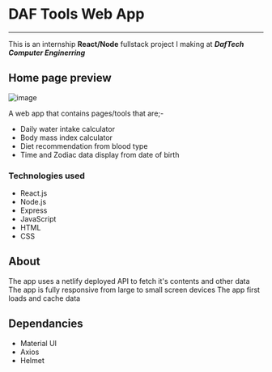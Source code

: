 # DAF Tools Web App
***
This is an internship **React/Node** fullstack project I making at _**DafTech Computer Enginerring**_
## Home page preview
![image](https://github.com/Bekione/Daf_Tools/assets/112067722/e5a498fd-6ded-4e85-a442-4b1b3d0aa9e4)

A web app that contains pages/tools that are;- 
* Daily water intake calculator
* Body mass index calculator
* Diet recommendation from blood type
* Time and Zodiac data display from date of birth

### Technologies used
* React.js
* Node.js
* Express
* JavaScript
* HTML
* CSS

## About 
The app uses a netlify deployed API to fetch it's contents and other data
The app is fully responsive from large to small screen devices
The app first loads and cache data 
## Dependancies
* Material UI
* Axios
* Helmet
